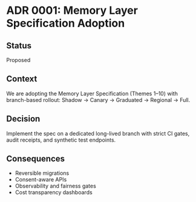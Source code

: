 # ADR 0001: Memory Layer Specification Adoption

## Status
Proposed

## Context
We are adopting the Memory Layer Specification (Themes 1–10) with branch-based rollout:
Shadow → Canary → Graduated → Regional → Full.

## Decision
Implement the spec on a dedicated long-lived branch with strict CI gates, audit receipts, and synthetic test endpoints.

## Consequences
- Reversible migrations
- Consent-aware APIs
- Observability and fairness gates
- Cost transparency dashboards
